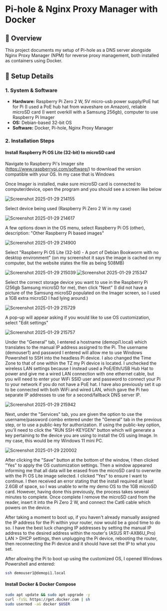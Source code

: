# Pi-hole & Nginx Proxy Manager with Docker

## 📝 Overview  
This project documents my setup of Pi-hole as a DNS server alongside Nginx Proxy Manager (NPM) for reverse proxy management, both installed as containers using Docker.

## 🔧 Setup Details  
### **1. System & Software**  
- **Hardware:** Raspberry Pi Zero 2 W, 5V micro-usb power supply/PoE hat for Pi (I used a PoE hub hat from waveshare on Amazon), reliable microSD card (I went overkill with a Samsung 256gb), computer to use Raspberry Pi Imager
- **OS:** Debian-based 32-bit OS  
- **Software:** Docker, Pi-hole, Nginx Proxy Manager  

### **2. Installation Steps**  
#### **Install Raspberry Pi OS Lite (32-bit) to microSD card**
Navigate to Raspberry Pi's Imager site (https://www.raspberrypi.com/software/) to download the version compatible with your OS. In my case that is Windows

Once Imager is installed, make sure microSD card is connected to computer/device, open the program and you should see a screen like below

![Screenshot 2025-01-29 214155](https://github.com/user-attachments/assets/7bddf448-4601-4ce8-be58-4aa3006bdafb)

Select device being used (Raspberry Pi Zero 2 W in my case)

![Screenshot 2025-01-29 214617](https://github.com/user-attachments/assets/928a32de-650e-4d9d-8769-89280c99b6f4)

A few options down in the OS menu, select Raspberry Pi OS (other), description: "Other Raspberry Pi based images"

![Screenshot 2025-01-29 214900](https://github.com/user-attachments/assets/ccde06d9-35ab-4e89-86e9-97e71250f0ee)

Select "Raspberry Pi OS Lite (32-bit) - A port of Debian Bookworm with no desktop environment" (on my screenshot it says the image is cached on my computer, but the website states the file as being 508MB)

![Screenshot 2025-01-29 215039](https://github.com/user-attachments/assets/f05cf9f4-a379-46c7-860c-02dd7cab978c)
![Screenshot 2025-01-29 215347](https://github.com/user-attachments/assets/6e0add5b-9934-47a2-b159-9169e2208c65)

Select the correct storage device you want to use in the Raspberry Pi (256gb Samsung microSD for me), then click "Next" (I did not have a picture of the Samsung microSD populated on the Imager screen, so I used a 1GB extra microSD I had lying around.)

![Screenshot 2025-01-29 215729](https://github.com/user-attachments/assets/5c6f041e-b4ac-4345-8e63-0191e85a2260)

A pop-up will appear asking if you would like to use OS customization, select "Edit settings"

![Screenshot 2025-01-29 215757](https://github.com/user-attachments/assets/a996be5b-fbaa-4c54-9c83-cc8b031de327)

Under the "General" tab, I entered a hostname (demopi1.local) which translates to the manual IP address assigned to the Pi. 
The username (demouser1) and password I entered will allow me to use Windows Powershell to SSH into the headless Pi device.
I also changed the Time Zone to that of one within the TZ my Pi device is located. 
I unchecked the wireless LAN settings because I instead used a PoE/Eth/USB Hub Hat to power and give me a wired LAN connection with one ethernet cable, but you will need to enter your WiFi SSID user and password to connect your Pi to your network if you do not have a PoE hat. 
I have also previously set it up to be connected with both WiFi and wired LAN, which gave the Pi two separate IP addresses to use for a second/fallback DNS server IP. 

![Screenshot 2025-01-29 215942](https://github.com/user-attachments/assets/20ebbad4-ae23-4a70-9d34-828139ffe570)

Next, under the "Services" tab, you are given the option to use the username/password combo entered under the "General" tab in the previous step, or to use a public-key for authorization. 
If using the public-key option, you'll need to click the "RUN SSH-KEYGEN" button which will generate a key pertaining to the device you are using to install the OS using Image. In my case, this would be my Windows 11 mini PC.

![Screenshot 2025-01-29 220002](https://github.com/user-attachments/assets/c29551f9-b823-4e10-a86a-ef4273ece491)

After clicking the "Save" button at the bottom of the window, I then clicked "Yes" to apply the OS customization settings.
Then a window appeared informing me that all data will be erased from the microSD card to overwrite with the Pi OS Lite image selected. I clicked "Yes" to ensure I want to continue. 
I then received an error stating that the install required at least 2.6GB of space, so I was unable to write my demo OS to the 1GB microSD card.
However, having done this previously, the process takes several minutes to complete. Once complete I remove the microSD card from the reader, insert it into the Pi Zero 2 W, and connect the Cat6 cable which powers on the device.

After taking a moment to boot up, if you haven't already manually assigned the IP address for the Pi within your router, now would be a good time to do so. I have the best luck changing IP addresses by setting the manual IP address to the desired address within the router's (ASUS RT-AX86U_Pro) LAN > DHCP settings, then unplugging the Pi device, rebooting the router, then reconnecting the Pi device and it should have set the IP to what you set.

After allowing the Pi to boot up using the customized OS, I opened Windows Powershell and entered:
```bash 
ssh demouser1@demopi1.local
```
#### **Install Docker & Docker Compose**  
```bash
sudo apt update && sudo apt upgrade -y
curl -fsSL https://get.docker.com | sh
sudo usermod -aG docker $USER
